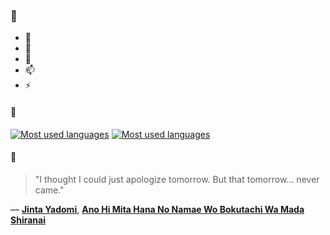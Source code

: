 ### 👋

- 🔭
- 🌱
- 💬
- 📫
- ⚡

#### 🧏

[![Most used languages](https://github-readme-stats-aynah.vercel.app/api/top-langs/?username=aynh&theme=solarized-dark&langs_count=6&layout=compact&hide_title=true)](https://github.com/anuraghazra/github-readme-stats#gh-dark-mode-only)
[![Most used languages](https://github-readme-stats-aynah.vercel.app/api/top-langs/?username=aynh&theme=solarized-light&langs_count=6&layout=compact&hide_title=true)](https://github.com/anuraghazra/github-readme-stats#gh-light-mode-only)

#### 💬

> "I thought I could just apologize tomorrow. But that tomorrow... never came."

&mdash; [**Jinta Yadomi**](https://myanimelist.net/character.php?q=Jinta%20Yadomi&cat=character), [**Ano Hi Mita Hana No Namae Wo Bokutachi Wa Mada Shiranai**](https://myanimelist.net/search/all?q=Ano%20Hi%20Mita%20Hana%20No%20Namae%20Wo%20Bokutachi%20Wa%20Mada%20Shiranai&cat=all)

